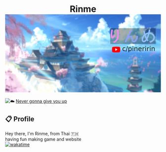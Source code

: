 <h1 align="center">Rinme
<img align="center" src="https://raw.githubusercontent.com/rinme/rinme/main/Rinme.jpg">
</h1>

<a href="https://discord.com/users/427448982118334474"><img align="left" src="https://lanyard-profile-readme.vercel.app/api/427448982118334474?bg=23283d&borderRadius=8px&hideDiscrim=true"/></a>

☁️ <a href="https://www.youtube.com/watch?v=o-YBDTqX_ZU">Never gonna give you up</a>

## 📋 Profile

Hey there, I'm Rinme, from Thai 🇹🇭 <br/>having fun making game and website<br/>
[![wakatime](https://wakatime.com/badge/user/5af90062-4877-4d1f-9105-1c0bbfe89b52.svg)](https://wakatime.com/@5af90062-4877-4d1f-9105-1c0bbfe89b52)
